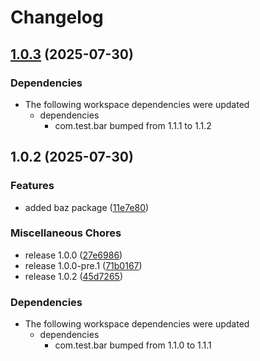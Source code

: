 # Changelog

## [1.0.3](https://github.com/ianpilipski-pf/test-release-please/compare/com.test.baz/1.0.2...com.test.baz/1.0.3) (2025-07-30)


### Dependencies

* The following workspace dependencies were updated
  * dependencies
    * com.test.bar bumped from 1.1.1 to 1.1.2

## 1.0.2 (2025-07-30)


### Features

* added baz package ([11e7e80](https://github.com/ianpilipski-pf/test-release-please/commit/11e7e80bf35cbe612b2e85f009a7af2876c222c6))


### Miscellaneous Chores

* release 1.0.0 ([27e6986](https://github.com/ianpilipski-pf/test-release-please/commit/27e698678282b6dd6568665da198e575ac06be2f))
* release 1.0.0-pre.1 ([71b0167](https://github.com/ianpilipski-pf/test-release-please/commit/71b0167168d33c86f1bed06dd01e63926b0be713))
* release 1.0.2 ([45d7265](https://github.com/ianpilipski-pf/test-release-please/commit/45d7265cd4ee0f3dc4a1b017a2e5278bd5e9d263))


### Dependencies

* The following workspace dependencies were updated
  * dependencies
    * com.test.bar bumped from 1.1.0 to 1.1.1
